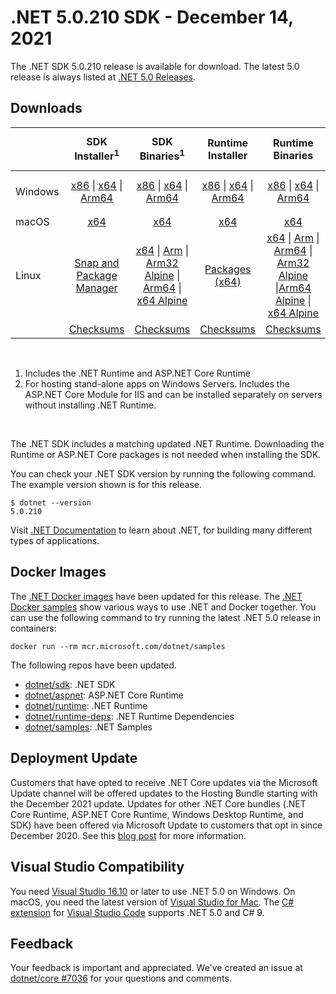 # .NET 5.0.210 SDK - December 14, 2021

The .NET SDK 5.0.210 release is available for download. The latest 5.0 release is always listed at [.NET 5.0 Releases](../README.md).

## Downloads

|           | SDK Installer<sup>1</sup>                        | SDK Binaries<sup>1</sup>                 | Runtime Installer                                        | Runtime Binaries                                 | ASP.NET Core Runtime           |Windows Desktop Runtime          |
| --------- | :------------------------------------------:     | :----------------------:                 | :---------------------------:                            | :-------------------------:                      | :-----------------:            | :-----------------:            |
| Windows   | [x86][dotnet-sdk-win-x86.exe] \| [x64][dotnet-sdk-win-x64.exe] \| [Arm64][dotnet-sdk-win-arm64.exe] | [x86][dotnet-sdk-win-x86.zip] \| [x64][dotnet-sdk-win-x64.zip] \|  [Arm64][dotnet-sdk-win-arm64.zip] | [x86][dotnet-runtime-win-x86.exe] \| [x64][dotnet-runtime-win-x64.exe] \| [Arm64][dotnet-runtime-win-arm64.exe] | [x86][dotnet-runtime-win-x86.zip] \| [x64][dotnet-runtime-win-x64.zip] \| [Arm64][dotnet-runtime-win-arm64.zip] | [x86][aspnetcore-runtime-win-x86.exe] \| [x64][aspnetcore-runtime-win-x64.exe] \|<br> [Hosting Bundle][dotnet-hosting-win.exe]<sup>2</sup> | [x86][windowsdesktop-runtime-win-x86.exe] \| [x64][windowsdesktop-runtime-win-x64.exe]  \| [Arm64][windowsdesktop-runtime-win-arm64.exe] |
| macOS     | [x64][dotnet-sdk-osx-x64.pkg]  | [x64][dotnet-sdk-osx-x64.tar.gz]     | [x64][dotnet-runtime-osx-x64.pkg] | [x64][dotnet-runtime-osx-x64.tar.gz] | [x64][aspnetcore-runtime-osx-x64.tar.gz] | - |<sup>1</sup>
| Linux     |  [Snap and Package Manager](../install-linux.md)  | [x64][dotnet-sdk-linux-x64.tar.gz] \| [Arm][dotnet-sdk-linux-arm.tar.gz] \| [Arm32 Alpine][dotnet-sdk-linux-musl-arm.tar.gz] \| [Arm64][dotnet-sdk-linux-arm64.tar.gz] \| [x64 Alpine][dotnet-sdk-linux-musl-x64.tar.gz] | [Packages (x64)][linux-packages] | [x64][dotnet-runtime-linux-x64.tar.gz] \| [Arm][dotnet-runtime-linux-arm.tar.gz] \| [Arm64][dotnet-runtime-linux-arm64.tar.gz] \| [Arm32 Alpine][dotnet-runtime-linux-musl-arm.tar.gz]  \|[Arm64 Alpine][dotnet-runtime-linux-musl-arm64.tar.gz] \| [x64 Alpine][dotnet-runtime-linux-musl-x64.tar.gz] | [x64][aspnetcore-runtime-linux-x64.tar.gz]<sup>1</sup>  \| [Arm][aspnetcore-runtime-linux-arm.tar.gz]<sup>1</sup> \| [Arm64][aspnetcore-runtime-linux-arm64.tar.gz]<sup>1</sup> \| [x64 Alpine][aspnetcore-runtime-linux-musl-x64.tar.gz] | - | <sup>1</sup> |
|  | [Checksums][checksums-sdk]                             | [Checksums][checksums-sdk]                                      | [Checksums][checksums-runtime]                             | [Checksums][checksums-runtime]  | [Checksums][checksums-runtime]  | [Checksums][checksums-runtime]

</br>

1. Includes the .NET Runtime and ASP.NET Core Runtime
2. For hosting stand-alone apps on Windows Servers. Includes the ASP.NET Core Module for IIS and can be installed separately on servers without installing .NET Runtime.

</br>

The .NET SDK includes a matching updated .NET Runtime. Downloading the Runtime or ASP.NET Core packages is not needed when installing the SDK.

You can check your .NET SDK version by running the following command. The example version shown is for this release.

```console
$ dotnet --version
5.0.210
```
Visit [.NET Documentation](https://learn.microsoft.com/dotnet/core/) to learn about .NET, for building many different types of applications.

## Docker Images

The [.NET Docker images](https://hub.docker.com/_/microsoft-dotnet) have been updated for this release. The [.NET Docker samples](https://github.com/dotnet/dotnet-docker/blob/main/samples/README.md) show various ways to use .NET and Docker together. You can use the following command to try running the latest .NET 5.0 release in containers:

```console
docker run --rm mcr.microsoft.com/dotnet/samples
```

The following repos have been updated.

* [dotnet/sdk](https://hub.docker.com/_/microsoft-dotnet-sdk/): .NET SDK
* [dotnet/aspnet](https://hub.docker.com/_/microsoft-dotnet-aspnet/): ASP.NET Core Runtime
* [dotnet/runtime](https://hub.docker.com/_/microsoft-dotnet-runtime/): .NET Runtime
* [dotnet/runtime-deps](https://hub.docker.com/_/microsoft-dotnet-runtime-deps/): .NET Runtime Dependencies
* [dotnet/samples](https://hub.docker.com/_/microsoft-dotnet-samples/): .NET Samples


## Deployment Update

Customers that have opted to receive .NET Core updates via the Microsoft Update channel will be offered updates to the Hosting Bundle starting with the December 2021 update. Updates for other .NET Core bundles (.NET Core Runtime, ASP.NET Core Runtime, Windows Desktop Runtime, and SDK) have been offered via Microsoft Update to customers that opt in since December 2020. See this [blog post](https://devblogs.microsoft.com/dotnet/net-core-updates-coming-to-microsoft-update) for more information.


## Visual Studio Compatibility

You need [Visual Studio 16.10](https://visualstudio.microsoft.com) or later to use .NET 5.0 on Windows. On macOS, you need the latest version of [Visual Studio for Mac](https://visualstudio.microsoft.com/vs/mac/). The [C# extension](https://code.visualstudio.com/docs/languages/dotnet) for [Visual Studio Code](https://code.visualstudio.com/) supports .NET 5.0 and C# 9.


## Feedback

Your feedback is important and appreciated. We've created an issue at [dotnet/core #7036](https://github.com/dotnet/core/issues/7036) for your questions and comments.


[blob-runtime]: https://dotnetcli.blob.core.windows.net/dotnet/Runtime/
[blob-sdk]: https://dotnetcli.blob.core.windows.net/dotnet/Sdk/
[release-notes]: https://github.com/dotnet/core/blob/main/release-notes/5.0/5.0.13/5.0.13.md

[checksums-runtime]: https://dotnetcli.blob.core.windows.net/dotnet/checksums/5.0.13-sha.txt
[checksums-sdk]: https://dotnetcli.blob.core.windows.net/dotnet/checksums/5.0.13-sha.txt

[linux-install]: https://learn.microsoft.com/dotnet/core/install/linux
[linux-setup]: https://github.com/dotnet/core/blob/main/Documentation/linux-setup.md

[dotnet-blog]:  https://devblogs.microsoft.com/dotnet/december-2021-updates/



[linux-packages]: ../install-linux.md




[//]: # ( Runtime 5.0.13)
[dotnet-runtime-linux-arm.tar.gz]: https://download.visualstudio.microsoft.com/download/pr/80f00d66-a3ca-40de-b566-38bebe0d4dce/028e295c9ac23f20d2058f349971b8bb/dotnet-runtime-5.0.13-linux-arm.tar.gz
[dotnet-runtime-linux-arm64.tar.gz]: https://download.visualstudio.microsoft.com/download/pr/b8880373-1127-4830-a700-d693745711b8/e07e0b2f67b5e6df1f5f54052d6b0ff2/dotnet-runtime-5.0.13-linux-arm64.tar.gz
[dotnet-runtime-linux-musl-arm.tar.gz]: https://download.visualstudio.microsoft.com/download/pr/1271e8ee-5e60-4b22-8584-eaec71386b5c/063374e028b632b03b2a8bd698bc418e/dotnet-runtime-5.0.13-linux-musl-arm.tar.gz
[dotnet-runtime-linux-musl-arm64.tar.gz]: https://download.visualstudio.microsoft.com/download/pr/44a3ba41-53c7-4613-92e0-810cf9dd5134/a34cd5cdf20c8bc61f2a6762b1049de8/dotnet-runtime-5.0.13-linux-musl-arm64.tar.gz
[dotnet-runtime-linux-musl-x64.tar.gz]: https://download.visualstudio.microsoft.com/download/pr/c740fe39-9a92-4de4-b78b-a85b991138fd/5b725b79ee22853ef6c74ec5f230f9f6/dotnet-runtime-5.0.13-linux-musl-x64.tar.gz
[dotnet-runtime-linux-x64.tar.gz]: https://download.visualstudio.microsoft.com/download/pr/60ab6867-f33d-4708-8eb0-83018e4c22bd/04fb765d876f26c50cdc818323e6aaa6/dotnet-runtime-5.0.13-linux-x64.tar.gz
[dotnet-runtime-osx-x64.pkg]: https://download.visualstudio.microsoft.com/download/pr/5d89558c-bd0f-49fb-8406-9e4f2d5429f9/07d4ace475df29dffaa9ef5f49c37848/dotnet-runtime-5.0.13-osx-x64.pkg
[dotnet-runtime-osx-x64.tar.gz]: https://download.visualstudio.microsoft.com/download/pr/3ca0a021-a94f-44ec-9d2d-06ae19b1c9c8/bd9b8dc81d80a40ef394e6e24c2a5a1a/dotnet-runtime-5.0.13-osx-x64.tar.gz
[dotnet-runtime-win-arm64.exe]: https://download.visualstudio.microsoft.com/download/pr/bd6a6034-aa12-4a8b-a0a0-7f537e4edda7/07f3cb43013dd614937182c483e20587/dotnet-runtime-5.0.13-win-arm64.exe
[dotnet-runtime-win-arm64.zip]: https://download.visualstudio.microsoft.com/download/pr/570f973d-ddab-480b-a8c6-9c52b60477e2/99773a43449935ccd8445ef48a7dc6d4/dotnet-runtime-5.0.13-win-arm64.zip
[dotnet-runtime-win-x64.exe]: https://download.visualstudio.microsoft.com/download/pr/fccf43d2-3e62-4ede-b5a5-592a7ccded7b/6339f1fdfe3317df5b09adf65f0261ab/dotnet-runtime-5.0.13-win-x64.exe
[dotnet-runtime-win-x64.zip]: https://download.visualstudio.microsoft.com/download/pr/52ad366b-a426-48aa-a142-10cca6a50ec3/b0cf38c1c3e57d4b617d23d78bcb7b92/dotnet-runtime-5.0.13-win-x64.zip
[dotnet-runtime-win-x86.exe]: https://download.visualstudio.microsoft.com/download/pr/4a79fcd5-d61b-4606-8496-68071c8099c6/2bf770ca40521e8c4563072592eadd06/dotnet-runtime-5.0.13-win-x86.exe
[dotnet-runtime-win-x86.zip]: https://download.visualstudio.microsoft.com/download/pr/36819273-76cc-4670-92c8-36e681572834/378dfc4acfbe9464ccd29e4467ca697b/dotnet-runtime-5.0.13-win-x86.zip

[//]: # ( WindowsDesktop 5.0.13)
[windowsdesktop-runtime-win-arm64.exe]: https://download.visualstudio.microsoft.com/download/pr/bfdc7ba8-a5e5-4301-8ad8-e4f9c231ee9a/acf0f00c3401f78a40615c412e469d96/windowsdesktop-runtime-5.0.13-win-arm64.exe
[windowsdesktop-runtime-win-x64.exe]: https://download.visualstudio.microsoft.com/download/pr/2bfb80f2-b8f2-44b0-90c1-d3c8c1c8eac8/409dd3d3367feeeda048f4ff34b32e82/windowsdesktop-runtime-5.0.13-win-x64.exe
[windowsdesktop-runtime-win-x86.exe]: https://download.visualstudio.microsoft.com/download/pr/c8125c6b-d399-4be3-b201-8f1394fc3b25/724758f754fc7b67daba74db8d6d91d9/windowsdesktop-runtime-5.0.13-win-x86.exe

[//]: # ( ASP 5.0.13)
[aspnetcore-runtime-linux-arm.tar.gz]: https://download.visualstudio.microsoft.com/download/pr/534338be-7169-48b8-a673-3d8c950186ca/07797acb5b0a471dc77629f45112f600/aspnetcore-runtime-5.0.13-linux-arm.tar.gz
[aspnetcore-runtime-linux-arm64.tar.gz]: https://download.visualstudio.microsoft.com/download/pr/09065281-5221-48d0-abc9-03416c75f33b/7ab96d1ea3accca3cd1b530db3d8ff27/aspnetcore-runtime-5.0.13-linux-arm64.tar.gz
[aspnetcore-runtime-linux-musl-arm.tar.gz]: https://download.visualstudio.microsoft.com/download/pr/ab57eea1-f287-46aa-a996-5194f88486b9/4817b43df17adb8b6640244b7eb38af9/aspnetcore-runtime-5.0.13-linux-musl-arm.tar.gz
[aspnetcore-runtime-linux-musl-arm64.tar.gz]: https://download.visualstudio.microsoft.com/download/pr/9b8e9741-44b3-42f5-90cf-10ec14e87dbf/c3772b7e949fd0b29f6b901d6d4f2622/aspnetcore-runtime-5.0.13-linux-musl-arm64.tar.gz
[aspnetcore-runtime-linux-musl-x64.tar.gz]: https://download.visualstudio.microsoft.com/download/pr/a9bedd81-fc00-491d-95c0-ce091997318d/5dc7b5738205165df97e69d9238f60d7/aspnetcore-runtime-5.0.13-linux-musl-x64.tar.gz
[aspnetcore-runtime-linux-x64.tar.gz]: https://download.visualstudio.microsoft.com/download/pr/b71393db-7953-4eaf-aff7-6f799bf40718/68a8f4b74a5528aeb96514268651e3eb/aspnetcore-runtime-5.0.13-linux-x64.tar.gz
[aspnetcore-runtime-osx-x64.tar.gz]: https://download.visualstudio.microsoft.com/download/pr/643e5f20-da2f-4f4e-9968-c3d2d0e87ced/838657346a3df371a970f08bc1b4a2cc/aspnetcore-runtime-5.0.13-osx-x64.tar.gz
[aspnetcore-runtime-win-arm64.zip]: https://download.visualstudio.microsoft.com/download/pr/8bf11d66-d9b8-490f-a702-e30be74ab4ef/0f7f425c51027244263c4d38ef1bf474/aspnetcore-runtime-5.0.13-win-arm64.zip
[aspnetcore-runtime-win-x64.exe]: https://download.visualstudio.microsoft.com/download/pr/aac560f3-eac8-437e-aebd-9830119deb10/6a3880161cf527e4ec71f67efe4d91ad/aspnetcore-runtime-5.0.13-win-x64.exe
[aspnetcore-runtime-win-x64.zip]: https://download.visualstudio.microsoft.com/download/pr/47a8ac1b-be42-4ca9-a73c-b4a7560da28c/1e118313f7c85b23767e1a814edc93b6/aspnetcore-runtime-5.0.13-win-x64.zip
[aspnetcore-runtime-win-x86.exe]: https://download.visualstudio.microsoft.com/download/pr/340f9482-fc43-4ef7-b434-e2ed57f55cb3/c641b805cef3823769409a6dbac5746b/aspnetcore-runtime-5.0.13-win-x86.exe
[aspnetcore-runtime-win-x86.zip]: https://download.visualstudio.microsoft.com/download/pr/904bc6e0-0941-478d-8356-6ed733c2ad26/b9757f83ab974811537844afb17ff689/aspnetcore-runtime-5.0.13-win-x86.zip
[dotnet-hosting-win.exe]: https://download.visualstudio.microsoft.com/download/pr/08a0bb65-6004-4099-8289-945f1681d946/f77d62d5e200693bec1416d4aefa97f7/dotnet-hosting-5.0.13-win.exe

[//]: # ( SDK 5.0.210)
[dotnet-sdk-linux-arm.tar.gz]: https://download.visualstudio.microsoft.com/download/pr/d0d7e0bf-d923-4a11-8412-2576f12c1256/86382456a17d4222537cfedd4d6601f8/dotnet-sdk-5.0.210-linux-arm.tar.gz
[dotnet-sdk-linux-arm64.tar.gz]: https://download.visualstudio.microsoft.com/download/pr/fe2fedf1-0c26-4644-b672-912e69b9db51/6dec9dbcf35ae63dbb7c294ff68d5589/dotnet-sdk-5.0.210-linux-arm64.tar.gz
[dotnet-sdk-linux-musl-arm.tar.gz]: https://download.visualstudio.microsoft.com/download/pr/8f8c5102-8208-4d5e-a037-b3cc9861c007/d4e2039437c9355614b029f9589aee73/dotnet-sdk-5.0.210-linux-musl-arm.tar.gz
[dotnet-sdk-linux-musl-arm64.tar.gz]: https://download.visualstudio.microsoft.com/download/pr/b87b0ad1-7130-4dad-80e8-1f510921fffd/8b9ad24baccb7770c380af476b1a7888/dotnet-sdk-5.0.210-linux-musl-arm64.tar.gz
[dotnet-sdk-linux-musl-x64.tar.gz]: https://download.visualstudio.microsoft.com/download/pr/5a97e584-4b68-44f4-8e41-621a770659c0/9fc34a1b7b1bf0aa4b5c3ad8580dffb1/dotnet-sdk-5.0.210-linux-musl-x64.tar.gz
[dotnet-sdk-linux-x64.tar.gz]: https://download.visualstudio.microsoft.com/download/pr/f0269d26-cc98-45ec-81bb-243884796323/b392f91a5414497c6a9c6e3b9e4dc91e/dotnet-sdk-5.0.210-linux-x64.tar.gz
[dotnet-sdk-linux-x64.zip]: https://download.visualstudio.microsoft.com/download/pr/83f4e838-c120-475b-ac02-f8ad9b271409/73540b2beeaab0385b83481dc0d1d451/dotnet-sdk-5.0.210-linux-x64.zip
[dotnet-sdk-osx-x64.pkg]: https://download.visualstudio.microsoft.com/download/pr/f686a415-080b-495c-93eb-92c72fcddd44/6ea0a7141857e8fa9e83bff7c1d1eb14/dotnet-sdk-5.0.210-osx-x64.pkg
[dotnet-sdk-osx-x64.tar.gz]: https://download.visualstudio.microsoft.com/download/pr/8f30cfa1-e0fa-4180-bcf7-05df1c5a3389/cd3d5591adec0de894ce21000a17fb68/dotnet-sdk-5.0.210-osx-x64.tar.gz
[dotnet-sdk-win-arm64.exe]: https://download.visualstudio.microsoft.com/download/pr/3fa1be1f-9faa-4399-921c-2e2e5b8a7c76/7a4dd964b4a8655596b29146d8c17df3/dotnet-sdk-5.0.210-win-arm64.exe
[dotnet-sdk-win-arm64.zip]: https://download.visualstudio.microsoft.com/download/pr/01f34290-2190-408c-8457-39859381d4a1/e76bb72bc1df1baf26203a2d66847b6f/dotnet-sdk-5.0.210-win-arm64.zip
[dotnet-sdk-win-x64.exe]: https://download.visualstudio.microsoft.com/download/pr/66bab49d-34a6-4e66-b88f-6e83d8df9e93/11700a9080bd1987a19519f0d90cf5b6/dotnet-sdk-5.0.210-win-x64.exe
[dotnet-sdk-win-x64.zip]: https://download.visualstudio.microsoft.com/download/pr/23b7f126-c5ea-4593-8ed7-163088073841/34cfb546de692b4cb6a13698ebebabb1/dotnet-sdk-5.0.210-win-x64.zip
[dotnet-sdk-win-x86.exe]: https://download.visualstudio.microsoft.com/download/pr/c7963170-eb3e-4e80-b331-fd0fc47971ce/b6ed5fb5b05e0ca8b5fc4e80e828272e/dotnet-sdk-5.0.210-win-x86.exe
[dotnet-sdk-win-x86.zip]: https://download.visualstudio.microsoft.com/download/pr/cdc0301c-dbcd-4a22-8ce4-3c57de1f8a28/0591125545c20c17742edcaa60d65a6e/dotnet-sdk-5.0.210-win-x86.zip

